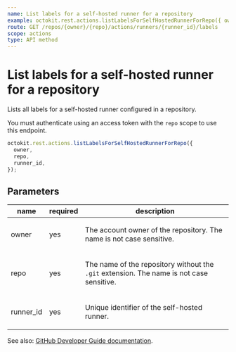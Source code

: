 ```yaml
---
name: List labels for a self-hosted runner for a repository
example: octokit.rest.actions.listLabelsForSelfHostedRunnerForRepo({ owner, repo, runner_id })
route: GET /repos/{owner}/{repo}/actions/runners/{runner_id}/labels
scope: actions
type: API method
---
```


# List labels for a self-hosted runner for a repository

Lists all labels for a self-hosted runner configured in a repository.

You must authenticate using an access token with the `repo` scope to use this
endpoint.

```js
octokit.rest.actions.listLabelsForSelfHostedRunnerForRepo({
  owner,
  repo,
  runner_id,
});
```

## Parameters

<table>
  <thead>
    <tr>
      <th>name</th>
      <th>required</th>
      <th>description</th>
    </tr>
  </thead>
  <tbody>
    <tr><td>owner</td><td>yes</td><td>

The account owner of the repository. The name is not case sensitive.

</td></tr>
<tr><td>repo</td><td>yes</td><td>

The name of the repository without the `.git` extension. The name is not case sensitive.

</td></tr>
<tr><td>runner_id</td><td>yes</td><td>

Unique identifier of the self-hosted runner.

</td></tr>
  </tbody>
</table>

See also: [GitHub Developer Guide documentation](https://docs.github.com/rest/reference/actions#list-labels-for-a-self-hosted-runner-for-a-repository).
